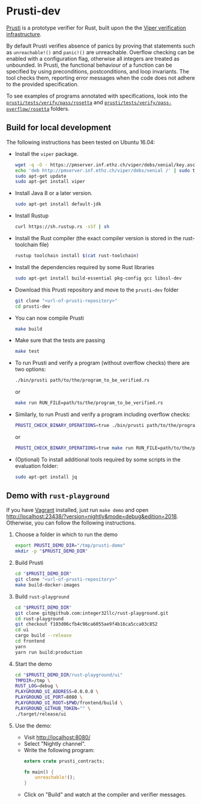 Prusti-dev
==========

[Prusti](http://www.pm.inf.ethz.ch/research/prusti.html) is a prototype verifier for Rust,
built upon the the [Viper verification infrastructure](http://www.pm.inf.ethz.ch/research/viper.html).

By default Prusti verifies absence of panics by proving that statements such as `unreachable!()` and `panic!()` are unreachable.
Overflow checking can be enabled with a configuration flag, otherwise all integers are treated as unbounded.
In Prusti, the functional behaviour of a function can be specified by using preconditions, postconditions, and loop invariants.
The tool checks them, reporting error messages when the code does not adhere to the provided specification.

To see examples of programs annotated with specifications, look into the [`prusti/tests/verify/pass/rosetta`](prusti/tests/verify/pass/rosetta) and [`prusti/tests/verify/pass-overflow/rosetta`](prusti/tests/verify/pass-overflow/rosetta) folders.


Build for local development
---------------------------

The following instructions has been tested on Ubuntu 16.04:

- Install the `viper` package.

    ```bash
    wget -q -O - https://pmserver.inf.ethz.ch/viper/debs/xenial/key.asc | sudo apt-key add -
    echo 'deb http://pmserver.inf.ethz.ch/viper/debs/xenial /' | sudo tee /etc/apt/sources.list.d/viper.list
    sudo apt-get update  
    sudo apt-get install viper
    ```

- Install Java 8 or a later version.

    ```bash
    sudo apt-get install default-jdk
    ```

- Install Rustup

	```bash
	curl https://sh.rustup.rs -sSf | sh
	```

- Install the Rust compiler (the exact compiler version is stored in the rust-toolchain file)

    ```bash
    rustup toolchain install $(cat rust-toolchain)
    ```

- Install the dependencies required by some Rust libraries

	```bash
	sudo apt-get install build-essential pkg-config gcc libssl-dev
	```

- Download this Prusti repository and move to the `prusti-dev` folder

	```bash
	git clone "<url-of-prusti-repository>"
	cd prusti-dev
	```

- You can now compile Prusti

    ```bash
    make build
    ```

- Make sure that the tests are passing

    ```bash
    make test
    ```

- To run Prusti and verify a program (without overflow checks) there are two options:

    ```bash
    ./bin/prusti path/to/the/program_to_be_verified.rs
    ```

    or

    ```bash
    make run RUN_FILE=path/to/the/program_to_be_verified.rs
    ```

- Similarly, to run Prusti and verify a program including overflow checks:

    ```bash
    PRUSTI_CHECK_BINARY_OPERATIONS=true ./bin/prusti path/to/the/program_to_be_verified.rs
    ```

    or

    ```bash
    PRUSTI_CHECK_BINARY_OPERATIONS=true make run RUN_FILE=path/to/the/program_to_be_verified.rs
    ```

- (Optional) To install additional tools required by some scripts in the evaluation folder:

	```bash
	sudo apt-get install jq
	```


Demo with `rust-playground`
---------------------------

If you have [Vagrant](https://www.vagrantup.com/) installed, just run
``make demo`` and open
<http://localhost:23438/?version=nightly&mode=debug&edition=2018>.
Otherwise, you can follow the following instructions.

1. Choose a folder in which to run the demo
    ```bash
    export PRUSTI_DEMO_DIR="/tmp/prusti-demo"
    mkdir -p "$PRUSTI_DEMO_DIR"
    ```

2. Build Prusti
    ```bash
    cd "$PRUSTI_DEMO_DIR"
    git clone "<url-of-prusti-repository>"
    make build-docker-images
    ```

3. Build `rust-playground`
    ```bash
    cd "$PRUSTI_DEMO_DIR"
    git clone git@github.com:integer32llc/rust-playground.git
    cd rust-playground
    git checkout f103d06cfb4c96ca6055ae9f4b16ca5cca03c852
    cd ui
    cargo build --release
    cd frontend
    yarn
    yarn run build:production
    ```

4. Start the demo
    ```bash
    cd "$PRUSTI_DEMO_DIR/rust-playground/ui"
    TMPDIR=/tmp \
    RUST_LOG=debug \
    PLAYGROUND_UI_ADDRESS=0.0.0.0 \
    PLAYGROUND_UI_PORT=8080 \
    PLAYGROUND_UI_ROOT=$PWD/frontend/build \
    PLAYGROUND_GITHUB_TOKEN="" \
    ./target/release/ui
    ```

5. Use the demo:
    - Visit <http://localhost:8080/>
    - Select "Nightly channel".
    - Write the following program:
        ```rust
        extern crate prusti_contracts;

        fn main() {
            unreachable!();
        }
        ```
    - Click on "Build" and watch at the compiler and verifier messages.
